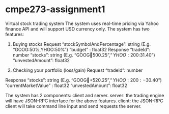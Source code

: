 # cmpe273-assignment1
Virtual stock trading system
The system uses real-time pricing via Yahoo finance API and will support USD currency only. 
The system has two features:
1. Buying stocks
Request
                “stockSymbolAndPercentage”: string (E.g. “GOOG:50%,YHOO:50%”)
                “budget” : float32
Response
“tradeId”: number
“stocks”: string (E.g. “GOOG:100:$500.25”, “YHOO:200:$31.40”)
“unvestedAmount”: float32

2. Checking your portfolio (loss/gain)
Request
                “tradeId”: number
                
Response
“stocks”: string (E.g. “GOOG:100:+$520.25”, “YHOO:200:-$30.40”)
“currentMarketValue” : float32
“unvestedAmount”: float32

The system has 2 components: client and server.
server: the trading engine will have JSON-RPC interface for the above features.
client: the JSON-RPC client will take command line input and send requests the server.

